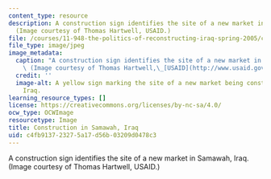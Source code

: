 ```yaml
---
content_type: resource
description: A construction sign identifies the site of a new market in Samawah, Iraq.
  (Image courtesy of Thomas Hartwell, USAID.)
file: /courses/11-948-the-politics-of-reconstructing-iraq-spring-2005/c4fb913723275a17d56b03209d0478c3_11-948s05.jpg
file_type: image/jpeg
image_metadata:
  caption: "A construction sign identifies the site of a new market in Samawah, Iraq.\
    \ (Image courtesy of Thomas Hartwell,\_[USAID](http://www.usaid.gov/).)"
  credit: ''
  image-alt: A yellow sign marking the site of a new market being constructed in Samawah,
    Iraq.
learning_resource_types: []
license: https://creativecommons.org/licenses/by-nc-sa/4.0/
ocw_type: OCWImage
resourcetype: Image
title: Construction in Samawah, Iraq
uid: c4fb9137-2327-5a17-d56b-03209d0478c3
---
```

A construction sign identifies the site of a new market in Samawah, Iraq. (Image courtesy of Thomas Hartwell, USAID.)